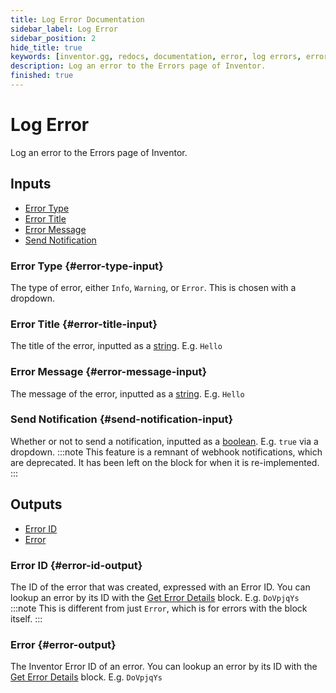 ```yaml
---
title: Log Error Documentation
sidebar_label: Log Error
sidebar_position: 2
hide_title: true
keywords: [inventor.gg, redocs, documentation, error, log errors, errors, utilities]
description: Log an error to the Errors page of Inventor.
finished: true
---
```

# Log Error
Log an error to the Errors page of Inventor.

## Inputs

- [Error Type](#error-type-input)
- [Error Title](#error-title-input)
- [Error Message](#error-message-input)
- [Send Notification](#send-notification-input)

### Error Type {#error-type-input}
The type of error, either `Info`, `Warning`, or `Error`. This is chosen with a dropdown.
### Error Title {#error-title-input}
The title of the error, inputted as a [string](/inventor-reference/types/string). E.g. `Hello`
### Error Message {#error-message-input}
The message of the error, inputted as a [string](/inventor-reference/types/string). E.g. `Hello`
### Send Notification {#send-notification-input}
Whether or not to send a notification, inputted as a [boolean](/inventor-reference/types/string/boolean). E.g. `true` via a dropdown.
:::note
This feature is a remnant of webhook notifications, which are deprecated. It has been left on the block for when it is re-implemented.
:::

## Outputs

- [Error ID](#error-id-output)
- [Error](#error-output)

### Error ID {#error-id-output}
The ID of the error that was created, expressed with an Error ID. You can lookup an error by its ID with the [Get Error Details](/inventor-reference/blocks/utilities/get-error-details) block. E.g. `DoVpjqYs`
:::note
This is different from just `Error`, which is for errors with the block itself.
:::
### Error {#error-output}
The Inventor Error ID of an error. You can lookup an error by its ID with the [Get Error Details](/inventor-reference/blocks/utilities/get-error-details) block. E.g. `DoVpjqYs`